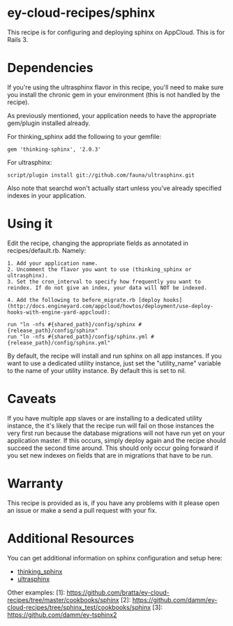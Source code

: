 ey-cloud-recipes/sphinx
========================

This recipe is for configuring and deploying sphinx on AppCloud. This is for Rails 3.

Dependencies
============

If you're using the ultrasphinx flavor in this recipe, you'll need to make sure
you install the chronic gem in your environment (this is not handled by the recipe).

As previously mentioned, your application needs to have the appropriate gem/plugin installed
already.

For thinking_sphinx add the following to your gemfile:

    gem 'thinking-sphinx', '2.0.3'

For ultrasphinx:

    script/plugin install git://github.com/fauna/ultrasphinx.git

Also note that searchd won't actually start unless you've already specified indexes
in your application.

Using it
========

Edit the recipe, changing the appropriate fields as annotated in recipes/default.rb.
Namely:

	1. Add your application name.
  	2. Uncomment the flavor you want to use (thinking_sphinx or ultrasphinx).
  	3. Set the cron_interval to specify how frequently you want to reindex. If do not give an index, your data will NOT be indexed.

	4. Add the following to before_migrate.rb [deploy hooks](http://docs.engineyard.com/appcloud/howtos/deployment/use-deploy-hooks-with-engine-yard-appcloud):

    run "ln -nfs #{shared_path}/config/sphinx #{release_path}/config/sphinx"
    run "ln -nfs #{shared_path}/config/sphinx.yml #{release_path}/config/sphinx.yml"

By default, the recipe will install and run sphinx on all app instances. If you want to
use a dedicated utility instance, just set the "utility_name" variable to the name of
your utility instance. By default this is set to nil.

Caveats
========
If you have multiple app slaves or are installing to a dedicated utility instance, the it's
likely that the recipe run will fail on those instances the very first run because the database
migrations will not have run yet on your application master. If this occurs, simply deploy again
and the recipe should succeed the second time around. This should only occur going forward
if you set new indexes on fields that are in migrations that have to be run.

Warranty
========
This recipe is provided as is, if you have any problems with it please open an issue or make a send a pull request with your fix.

Additional Resources
========

You can get additional information on sphinx configuration and setup here:

  * [thinking_sphinx](http://freelancing-god.github.com/ts/en/)
  * [ultrasphinx](http://blog.evanweaver.com/files/doc/fauna/ultrasphinx/files/README.html)

Other examples:
[1]: https://github.com/bratta/ey-cloud-recipes/tree/master/cookbooks/sphinx
[2]: https://github.com/damm/ey-cloud-recipes/tree/sphinx_test/cookbooks/sphinx
[3]: https://github.com/damm/ey-tsphinx2
